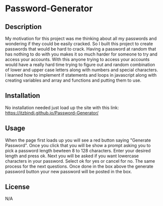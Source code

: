 # Password-Generator


## Description


My motivation for this project was me thinking about all my passwords and wondering if they could be easily cracked. So I built this project to create passwords that would be hard to crack. Having a password at random that has nothing to do with you makes it so much harder for someone to try and access your accounts. With this anyone trying to access your accounts would have a really hard time trying to figure out and random combination of lower and upper case letters along with numbers and special characters.
 I learned how to implement if statements and loops in javascript along with creating variables and array and functions and putting them to use.



## Installation

No installation needed just load up the site with this link: https://itzbindi.github.io/Password-Generator/

## Usage

When the page first loads up you will see a red button saying "Generate Password". Once you click that you will be show a prompt asking you to pick a password length bewteen 8 to 128 characters. Enter your desired length and press ok. Next you will be asked if you want lowercase characters in your password. Select ok for yes or cancel for no. The same process for the next questions. Once done in the box above the generate password button your new password will be posted in the box.



## License

N/A



